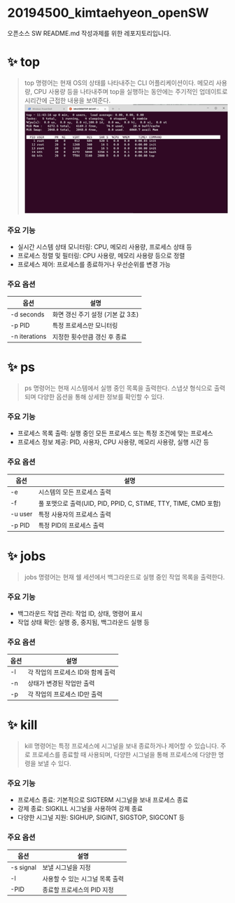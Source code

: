 # 20194500_kimtaehyeon_openSW
오픈소스 SW README.md 작성과제를 위한 레포지토리입니다.

# :sparkles: top
> top 명령어는 현재 OS의 상태를 나타내주는 CLI 어플리케이션이다. 메모리 사용량, CPU 사용량 등을 나타내주며 top을 실행하는 동안에는 주기적인 업데이트로 시리간에 근접한 내용을 보여준다.
![top](./top.jpg)

### 주요 기능
+ 실시간 시스템 상태 모니터링: CPU, 메모리 사용량, 프로세스 상태 등
+ 프로세스 정렬 및 필터링: CPU 사용량, 메모리 사용량 등으로 정렬
+ 프로세스 제어: 프로세스를 종료하거나 우선순위를 변경 가능

### 주요 옵션

|옵션|설명|
|----|----|
|-d seconds| 화면 갱신 주기 설정 (기본 값 3초)
|-p PID|특정 프로세스만 모니터링
|-n iterations|지정한 횟수만큼 갱신 후 종료|

# :sparkles: ps
> ps 명령어는 현재 시스템에서 실행 중인 목록을 출력한다. 스냅샷 형식으로 출력되며 다양한 옵션을 통해 상세한 정보를 확인할 수 있다.

### 주요 기능
+ 프로세스 목록 출력: 실행 중인 모든 프로세스 또는 특정 조건에 맞는 프로세스
+ 프로세스 정보 제공: PID, 사용자, CPU 사용량, 메모리 사용량, 실행 시간 등

### 주요 옵션

|옵션|설명|
|----|----|
|-e | 시스템의 모든 프로세스 출력
|-f|풀 포맷으로 출력(UID, PID, PPID, C, STIME, TTY, TIME, CMD 포함)
|-u user|특정 사용자의 프로세스 출력|
|-p PID|특정 PID의 프로세스 출력

# :sparkles: jobs
> jobs 명령어는 현재 쉘 세션에서 백그라운드로 실행 중인 작업 목록을 출력한다.
> 
### 주요 기능
+ 백그라운드 작업 관리: 작업 ID, 상태, 명령어 표시
+ 작업 상태 확인: 실행 중, 중지됨, 백그라운드 실행 등

### 주요 옵션

|옵션|설명|
|----|----|
|-l|각 작업의 프로세스 ID와 함께 출력
|-n|상태가 변경된 작업만 출력
|-p|각 작업의 프로세스 ID만 출력

# :sparkles: kill
> kill 명령어는 특정 프로세스에 시그널을 보내 종료하거나 제어할 수 있습니다. 주로 프로세스를 종료할 때 사용되며, 다양한 시그널을 통해 프로세스에 다양한 명령을 보낼 수 있다.
> 
### 주요 기능
+ 프로세스 종료: 기본적으로 SIGTERM 시그널을 보내 프로세스 종료
+ 강제 종료: SIGKILL 시그널을 사용하여 강제 종료
+ 다양한 시그널 지원: SIGHUP, SIGINT, SIGSTOP, SIGCONT 등

### 주요 옵션

|옵션|설명|
|----|----|
|-s signal|보낼 시그널을 지정
|-l|사용할 수 있는 시그널 목록 출력
|-PID|종료할 프로세스의 PID 지정
